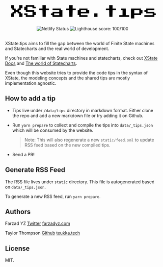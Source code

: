 <div align="center">
  <svg style="fill:var(--text-primary)" xmlns="http://www.w3.org/2000/svg" width="896" height="176" version="1.0" viewBox="0 0 672 132">
    <path d="M25 47.9v7l3.3.3c2.9.3 3.2.6 3.5 4 .3 3.6.5 3.8 3.8 3.8 3.2 0 3.4.2 3.4 3.5s-.2 3.5-3.5 3.5-3.5.2-3.5 3.5-.2 3.5-3.5 3.5H25v15h14V77h3.5c3.3 0 3.5-.2 3.5-3.5 0-3.4.1-3.5 4-3.5s4 .1 4 3.5c0 3.3.2 3.5 3.5 3.5H61v15h14V77h-3.5c-3.3 0-3.5-.2-3.5-3.5s-.2-3.5-3.5-3.5-3.5-.2-3.5-3.5.2-3.5 3.5-3.5c3.4 0 3.5-.1 3.5-4s.1-4 3.5-4H75V41H61v15h-3.4c-3.2 0-3.5.3-3.8 3.2-.3 3-.6 3.3-4 3.6-3.7.3-3.8.3-3.8-3.2 0-3.4-.2-3.6-3.5-3.6H39V41H25v6.9zM90 44.5c0 3.3-.2 3.5-3.5 3.5H83v15h3.5c3.3 0 3.5.2 3.5 3.5V70h29v15H97v-8H83v3.5c0 3.3.2 3.5 3.5 3.5 3.4 0 3.5.1 3.5 4v4h36v-4c0-3.9.1-4 3.5-4h3.5V70h-3.5c-3.3 0-3.5-.2-3.5-3.5V63H97V48h22v7h14v-3.5c0-3.3-.2-3.5-3.5-3.5s-3.5-.2-3.5-3.5V41H90v3.5zM162 48.5V56h-14v7h13.9l.3 14.2.3 14.3h14l.3-14.3.3-14.2H191v-7h-14V41h-15v7.5zM278 48.5V56h-14v7h13.9l.3 14.2.3 14.3h14l.3-14.3.3-14.2H307v-7h-14V41h-15v7.5zM452 48.5V56h-14v7h13.9l.3 14.2.3 14.3h14l.3-14.3.3-14.2H481v-7h-14V41h-15v7.5zM206 59.5V63h29v7h-29v3.5c0 3.3-.2 3.5-3.5 3.5s-3.5.2-3.5 3.4c0 3.2.3 3.5 3.3 3.8 2.9.3 3.2.6 3.5 4l.3 3.8H249V63h-3.5c-3.3 0-3.5-.2-3.5-3.5V56h-36v3.5zM235 81v4h-22v-8h22v4zM322 59.5c0 3.3-.2 3.5-3.5 3.5H315v21h3.5c3.4 0 3.5.1 3.5 4v4h36v-7h-29v-8h36V63h-3.5c-3.3 0-3.5-.2-3.5-3.5V56h-36v3.5zm29 7V70h-22v-7h22v3.5zM503 59.5c0 3.3.2 3.5 3.5 3.5h3.5v22h-14v7h43v-7h-14V56h-22v3.5zM547 77.5V99h14V84h29v-3.5c0-3.3.2-3.5 3.5-3.5h3.5V63h-3.5c-3.3 0-3.5-.2-3.5-3.5V56h-43v21.5zm36-7.5v7h-22V63h22v7zM612 59.5c0 3.3-.2 3.5-3.5 3.5s-3.5.2-3.5 3.5.2 3.5 3.5 3.5 3.5.2 3.5 3.5V77h29v8h-36v7h43v-4c0-3.9.1-4 3.5-4 3.3 0 3.5-.2 3.5-3.5s-.2-3.5-3.5-3.5-3.5-.2-3.5-3.5V70h-29v-7h29v-7h-36v3.5zM387 84.5V92h14V77h-14v7.5z"/>
</svg>
</div>

<div align="center">
  <span>
    <img src="https://api.netlify.com/api/v1/badges/db07f96a-ec3a-4306-8eba-3064e42e4b02/deploy-status" alt="Netlify Status" />  
  </span>
  <span>
    <img src="https://lighthouse-badge.appspot.com/?score=100" alt="Lighthouse score: 100/100" />
  </span>
</div>

<br />

XState.tips aims to fill the gap between the world of Finite State machines and Statecharts and the real world of development.

If you're not familiar with State machines and statecharts, check out [XState Docs](https://xstate.js.org) and [The world of Statecharts](https://statecharts.github.io).

Even though this website tries to provide the code tips in the syntax of XState, the modeling concepts and the shared tips are mostly implementation agnostic.

## How to add a tip

- Tips live under `/data/tips` directory in markdown format. Either clone the repo and add a new markdown file or try adding it on Github.

- Run `yarn prepare` to collect and compile the tips into `data/_tips.json` which will be consumed by the website.

  > Note: This will also regenerate a new `static/feed.xml` to update RSS feed based on the new compiled tips.

- Send a PR!

## Generate RSS Feed

The RSS file lives under `static` directory. This file is autogenerated based on `data/_tips.json`.

To generate a new RSS feed, run `yarn prepare`.

## Authors

Farzad YZ [Twitter](https://twitter.com/@farzad_yz) [farzadyz.com](https://farzadyz.com)

Taylor Thompson [Github](https://github.com/jamestthompson3) [teukka.tech](https://teukka.tech/)

## License

MIT.

